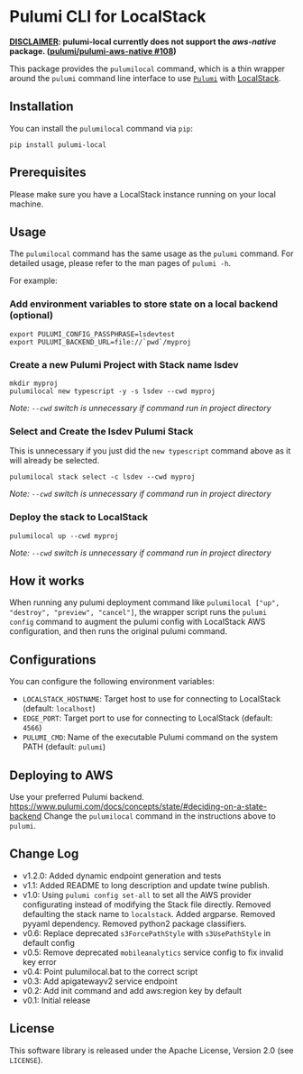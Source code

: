 # Pulumi CLI for LocalStack

**<u>DISCLAIMER</u>: pulumi-local currently does not support the _aws-native_ package. ([pulumi/pulumi-aws-native #108](https://github.com/pulumi/pulumi-aws-native/issues/108))**  

This package provides the `pulumilocal` command, which is a thin wrapper around the `pulumi`
command line interface to use [`Pulumi`](https://github.com/pulumi/pulumi) with [LocalStack](https://github.com/localstack/localstack).

## Installation

You can install the `pulumilocal` command via `pip`:

```
pip install pulumi-local
```

## Prerequisites

Please make sure you have a LocalStack instance running on your local machine.

## Usage

The `pulumilocal` command has the same usage as the `pulumi` command. For detailed usage,
please refer to the man pages of `pulumi -h`.

For example:
### Add environment variables to store state on a local backend (optional)
```shell
export PULUMI_CONFIG_PASSPHRASE=lsdevtest
export PULUMI_BACKEND_URL=file://`pwd`/myproj
```

### Create a new Pulumi Project with Stack name lsdev
```shell
mkdir myproj
pulumilocal new typescript -y -s lsdev --cwd myproj
```
_Note: `--cwd` switch is unnecessary if command run in project directory_

### Select and Create the lsdev Pulumi Stack
This is unnecessary if you just did the `new typescript` command above as it will already be selected.
```shell
pulumilocal stack select -c lsdev --cwd myproj
```
_Note: `--cwd` switch is unnecessary if command run in project directory_

### Deploy the stack to LocalStack
```shell
pulumilocal up --cwd myproj
```
_Note: `--cwd` switch is unnecessary if command run in project directory_

## How it works

When running any pulumi deployment command like `pulumilocal ["up", "destroy", "preview", "cancel"]`,
the wrapper script runs the `pulumi config` command to augment the pulumi config with LocalStack AWS configuration,
and then runs the original pulumi command. 

## Configurations

You can configure the following environment variables:

* `LOCALSTACK_HOSTNAME`: Target host to use for connecting to LocalStack (default: `localhost`)
* `EDGE_PORT`: Target port to use for connecting to LocalStack (default: `4566`)
* `PULUMI_CMD`: Name of the executable Pulumi command on the system PATH (default: `pulumi`)

## Deploying to AWS
Use your preferred Pulumi backend. https://www.pulumi.com/docs/concepts/state/#deciding-on-a-state-backend
Change the `pulumilocal` command in the instructions above to `pulumi`.

## Change Log

* v1.2.0: Added dynamic endpoint generation and tests
* v1.1: Added README to long description and update twine publish.
* v1.0: Using `pulumi config set-all` to set all the AWS provider configurating instead of modifying
  the Stack file directly. Removed defaulting the stack name to `localstack`. Added argparse. 
  Removed pyyaml dependency. Removed python2 package classifiers. 
* v0.6: Replace deprecated `s3ForcePathStyle` with `s3UsePathStyle` in default config
* v0.5: Remove deprecated `mobileanalytics` service config to fix invalid key error
* v0.4: Point pulumilocal.bat to the correct script
* v0.3: Add apigatewayv2 service endpoint
* v0.2: Add init command and add aws:region key by default
* v0.1: Initial release

## License

This software library is released under the Apache License, Version 2.0 (see `LICENSE`).

[pypi-version]: https://img.shields.io/pypi/v/pulumi-local.svg
[pypi]: https://pypi.org/project/pulumi-local/
